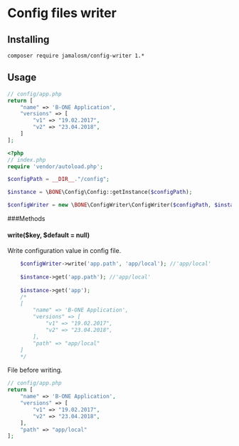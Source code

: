 # Config files writer
## Installing
 `composer require jamalosm/config-writer 1.*`
## Usage
```php
// config/app.php
return [
    "name" => 'B-ONE Application',
    "versions" => [
        "v1" => "19.02.2017",
        "v2" => "23.04.2018",
    ]
];
```
```php
<?php
// index.php
require 'vendor/autoload.php';

$configPath = __DIR__."/config";

$instance = \BONE\Config\Config::getInstance($configPath);

$configWriter = new \BONE\ConfigWriter\ConfigWriter($configPath, $instance);
```
###Methods

#### write($key, $default = null)
Write configuration value in config file.
```php  
    $configWriter->write('app.path', 'app/local'); //'app/local'
    
    $instance->get('app.path'); //'app/local'
    
    $instance->get('app');
    /*
    [
        "name" => 'B-ONE Application',
        "versions" => [
            "v1" => "19.02.2017",
            "v2" => "23.04.2018",
        ],
        "path" => "app/local"
    ]
    */
```
File before writing.
```php
// config/app.php
return [
    "name" => 'B-ONE Application',
    "versions" => [
        "v1" => "19.02.2017",
        "v2" => "23.04.2018",
    ],
    "path" => "app/local"
];
```